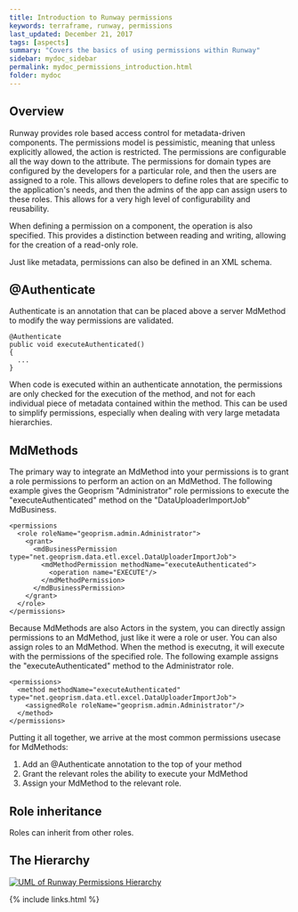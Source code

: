 ```yaml
---
title: Introduction to Runway permissions
keywords: terraframe, runway, permissions
last_updated: December 21, 2017
tags: [aspects]
summary: "Covers the basics of using permissions within Runway"
sidebar: mydoc_sidebar
permalink: mydoc_permissions_introduction.html
folder: mydoc
---
```


## Overview

Runway provides role based access control for metadata-driven components. The permissions model is pessimistic, meaning that unless explicitly allowed, the action is restricted. The permissions are configurable all the way down to the attribute. The permissions for domain types are configured by the developers for a particular role, and then the users are assigned to a role. This allows developers to define roles that are specific to the application's needs, and then the admins of the app can assign users to these roles. This allows for a very high level of configurability and reusability. 

When defining a permission on a component, the operation is also specified. This provides a distinction between reading and writing, allowing for the creation of a read-only role.

Just like metadata, permissions can also be defined in an XML schema. 

## @Authenticate

Authenticate is an annotation that can be placed above a server MdMethod to modify the way permissions are validated. 

    @Authenticate
    public void executeAuthenticated()
    {
      ...
    }

When code is executed within an authenticate annotation, the permissions are only checked for the execution of the method, and not for each individual piece of metadata contained within the method. This can be used to simplify permissions, especially when dealing with very large metadata hierarchies.

## MdMethods

The primary way to integrate an MdMethod into your permissions is to grant a role permissions to perform an action on an MdMethod. The following example gives the Geoprism "Administrator" role permissions to execute the "executeAuthenticated" method on the "DataUploaderImportJob" MdBusiness.

    <permissions
      <role roleName="geoprism.admin.Administrator">
        <grant>
          <mdBusinessPermission type="net.geoprism.data.etl.excel.DataUploaderImportJob">
            <mdMethodPermission methodName="executeAuthenticated">
              <operation name="EXECUTE"/>
            </mdMethodPermission>
          </mdBusinessPermission>
        </grant>
      </role>
    </permissions>

Because MdMethods are also Actors in the system, you can directly assign permissions to an MdMethod, just like it were a role or user. You can also assign roles to an MdMethod. When the method is executng, it will execute with the permissions of the specified role. The following example assigns the "executeAuthenticated" method to the Administrator role.

    <permissions>    
      <method methodName="executeAuthenticated" type="net.geoprism.data.etl.excel.DataUploaderImportJob">
        <assignedRole roleName="geoprism.admin.Administrator"/>
      </method>
    </permissions>

Putting it all together, we arrive at the most common permissions usecase for MdMethods:
1. Add an @Authenticate annotation to the top of your method
2. Grant the relevant roles the ability to execute your MdMethod
3. Assign your MdMethod to the relevant role.

## Role inheritance

Roles can inherit from other roles.

## The Hierarchy

[![UML of Runway Permissions Hierarchy](./images/RBAC.svg "UML of Runway Attribute Hierarchy")](./images/RBAC.svg)

{% include links.html %}
